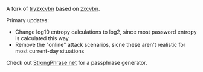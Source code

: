 A fork of [tryzxcvbn](https://github.com/lowe/tryzxcvbn) based on [zxcvbn](https://github.com/dropbox/zxcvbn).

Primary updates:

* Change log10 entropy calculations to log2, since most password entropy is calculated this way.
* Remove the "online" attack scenarios, sicne these aren't realistic for most current-day situations


Check out [StrongPhrase.net](http://strongphrase.net) for a passphrase generator.